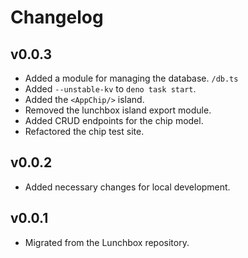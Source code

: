 # Changelog

## v0.0.3

- Added a module for managing the database. `/db.ts`
- Added `--unstable-kv` to `deno task start`.
- Added the `<AppChip/>` island.
- Removed the lunchbox island export module.
- Added CRUD endpoints for the chip model.
- Refactored the chip test site.

## v0.0.2

- Added necessary changes for local development.

## v0.0.1

- Migrated from the Lunchbox repository.
